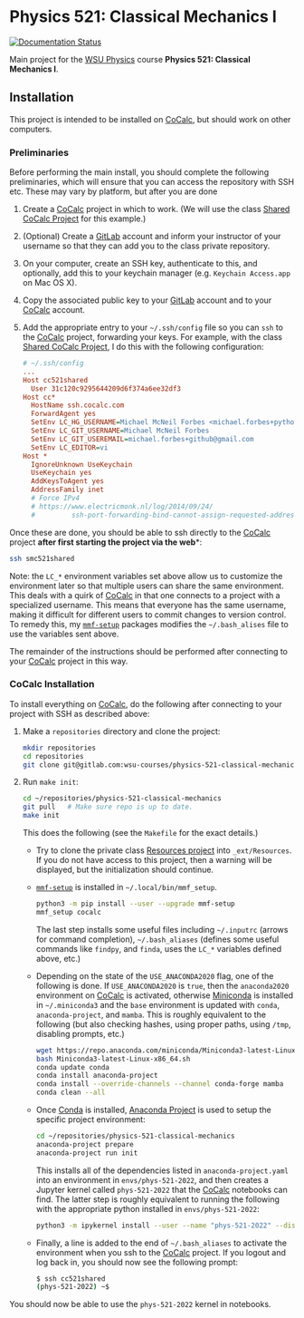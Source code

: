 Physics 521: Classical Mechanics I
==================================

[![Documentation Status](https://readthedocs.org/projects/physics-521-classical-mechanics-i/badge/?version=latest)](https://physics-521-classical-mechanics-i.readthedocs.io/en/latest/?badge=latest)

Main project for the [WSU Physics] course **Physics 521: Classical Mechanics I**.

## Installation

This project is intended to be installed on [CoCalc], but should work on other
computers.

### Preliminaries

Before performing the main install, you should complete the following preliminaries,
which will ensure that you can access the repository with SSH etc.  These may vary by
platform, but after you are done

1. Create a [CoCalc] project in which to work. (We will use the class [Shared CoCalc
   Project] for this example.)
2. (Optional) Create a [GitLab] account and inform your instructor of your username so
   that they can add you to the class private repository.
3. On your computer, create an SSH key, authenticate to this, and optionally, add this
   to your keychain manager (e.g. `Keychain Access.app` on Mac OS X).
4. Copy the associated public key to your [GitLab] account and to your [CoCalc] account.
5. Add the appropriate entry to your `~/.ssh/config` file so you can `ssh` to the
   [CoCalc] project, forwarding your keys.  For example, with the class [Shared CoCalc
   Project], I do this with the following configuration:
   
   ```ini
   # ~/.ssh/config
   ...
   Host cc521shared
     User 31c120c9295644209d6f374a6ee32df3
   Host cc*
     HostName ssh.cocalc.com
     ForwardAgent yes
     SetEnv LC_HG_USERNAME=Michael McNeil Forbes <michael.forbes+python@gmail.com>
     SetEnv LC_GIT_USERNAME=Michael McNeil Forbes
     SetEnv LC_GIT_USEREMAIL=michael.forbes+github@gmail.com
     SetEnv LC_EDITOR=vi
   Host *
     IgnoreUnknown UseKeychain
     UseKeychain yes
     AddKeysToAgent yes
     AddressFamily inet
     # Force IPv4
     # https://www.electricmonk.nl/log/2014/09/24/
     #         ssh-port-forwarding-bind-cannot-assign-requested-address/
   ```

Once these are done, you should be able to ssh directly to the [CoCalc] project **after
first starting the project via the web***:

```bash
ssh smc521shared
```

Note: the `LC_*` environment variables set above allow us to customize the environment
later so that multiple users can share the same environment.  This deals with a quirk of
[CoCalc] in that one connects to a project with a specialized username.  This means that
everyone has the same username, making it difficult for different users to commit
changes to version control.  To remedy this, my [`mmf-setup`] packages modifies the
`~/.bash_alises` file to use the variables sent above.

The remainder of the instructions should be performed after connecting to your [CoCalc]
project in this way.
   
### CoCalc Installation

To install everything on [CoCalc], do the following after connecting to your project
with SSH as described above:

1. Make a `repositories` directory and clone the project:

   ```bash
   mkdir repositories
   cd repositories
   git clone git@gitlab.com:wsu-courses/physics-521-classical-mechanics.git
   ```
2. Run `make init`:
  
   ```bash
   cd ~/repositories/physics-521-classical-mechanics
   git pull   # Make sure repo is up to date.
   make init
   ```
   
   This does the following (see the `Makefile` for the exact details.)

   * Try to clone the private class [Resources project] into `_ext/Resources`.  If you
     do not have access to this project, then a warning will be displayed, but the
     initialization should continue.
   * [`mmf-setup`] is installed in `~/.local/bin/mmf_setup`.
   
     ```bash
     python3 -m pip install --user --upgrade mmf-setup
     mmf_setup cocalc
     ```
     
     The last step installs some useful files including `~/.inputrc` (arrows for command
     completion), `~/.bash_aliases` (defines some useful commands like `findpy`, and
     `finda`, uses the `LC_*` variables defined above, etc.)
   * Depending on the state of the `USE_ANACONDA2020` flag, one of the following is
     done. If `USE_ANACONDA2020` is `true`, then the `anaconda2020` environment on
     [CoCalc] is activated, otherwise [Miniconda] is installed in `~/.miniconda3` and
     the `base` environment is updated with `conda`, `anaconda-project`, and `mamba`.
     This is roughly equivalent to the following (but also checking hashes, using proper
     paths, using `/tmp`, disabling prompts, etc.)

     ```bash
     wget https://repo.anaconda.com/miniconda/Miniconda3-latest-Linux-x86_64.sh
     bash Miniconda3-latest-Linux-x86_64.sh
     conda update conda
     conda install anaconda-project
     conda install --override-channels --channel conda-forge mamba
     conda clean --all
     ```
   * Once [Conda] is installed, [Anaconda Project] is used to setup the specific project
     environment:

     ```bash
     cd ~/repositories/physics-521-classical-mechanics
     anaconda-project prepare
     anaconda-project run init
     ```

     This installs all of the dependencies listed in `anaconda-project.yaml` into an
     environment in `envs/phys-521-2022`, and then creates a Jupyter kernel called
     `phys-521-2022` that the [CoCalc] notebooks can find.  The latter step is roughly
     equivalent to running the following with the appropriate python installed in
     `envs/phys-521-2022`:

     ```bash
     python3 -m ipykernel install --user --name "phys-521-2022" --display-name "Python 3 (phys-521-2022)"
     ```

   * Finally, a line is added to the end of `~/.bash_aliases` to activate the
     environment when you ssh to the [CoCalc] project.  If you logout and log back in,
     you should now see the following prompt:

     ```bash
     $ ssh cc521shared
     (phys-521-2022) ~$ 
     ```
 
 You should now be able to use the `phys-521-2022` kernel in notebooks.

[Shared CoCalc Project]: <https://cocalc.com/projects/31c120c9-2956-4420-9d6f-374a6ee32df3> "581-2021 Shared CoCalc Project"
[CoCalc]: <https://cocalc.com> "CoCalc: Collaborative Calculation and Data Science"
[WSU Physics]: <https://physics.wsu.edu> "WSU Physics Department"
[GitLab]: <https://gitlab.com> "GitLab"
[GitHub]: <https://github.com> "GitHub"
[Git]: <https://git-scm.com> "Git"
[Mercurial]: <https://www.mercurial-scm.org> "Mercurial"
[hg-git]: <https://hg-git.github.io> "The Hg-Git mercurial plugin"
[Heptapod]: <https://heptapod.net> "Heptapod: is a community driven effort to bring Mercurial SCM support to GitLab"
[Jupyter]: <https://jupyter.org> "Jupyter"
[Jupytext]: <https://jupytext.readthedocs.io> "Jupyter Notebooks as Markdown Documents, Julia, Python or R Scripts"
[Resources project]: <https://gitlab.com/wsu-courses/physics-521-classical-mechanics_resources> "Private course resources repository."
[Official Course Repository]: <https://gitlab.com/wsu-courses/physics-521-classical-mechanics/> "Official Physics 581 Repository hosted on GitLab"
[file an issue]: <https://gitlab.com/wsu-courses/physics-521-classical-mechanics/-/issues> "Issues on the class GitLab project."
[Conda]: <https://docs.conda.io/en/latest/> "Conda: Package, dependency and environment management for any language—Python, R, Ruby, Lua, Scala, Java, JavaScript, C/ C++, FORTRAN, and more."
[`mmf-setup`]: <https://pypi.org/project/mmf-setup/>
[Miniconda]: <https://docs.conda.io/en/latest/miniconda.html> "Miniconda is a free minimal installer for conda."
[Anaconda Project]: <https://anaconda-project.readthedocs.io/en/latest/> "Reproducible and executable project directories"
